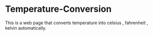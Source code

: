 # Temperature-Conversion
This is a web page that converts temperature into celsius , fahrenheit , kelvin automatically.
